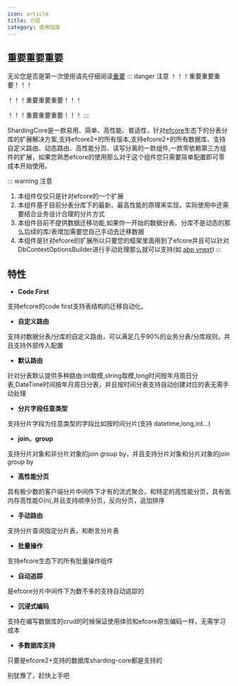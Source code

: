 ```yaml
---
icon: article
title: 介绍
category: 使用指南
---
```


## 重要重要重要
无论您是否是第一次使用请先仔细阅读[重要](/en/important)
::: danger 注意
！！！重要重要重要！！！

！！！重要重要重要！！！

！！！重要重要重要！！！
:::

ShardingCore是一款易用、简单、高性能、普适性，针对[efcore](https://github.com/dotnet/efcore)生态下的分表分库的扩展解决方案,支持efcore2+的所有版本,支持efcore2+的所有数据库、支持自定义路由、动态路由、高性能分页、读写分离的一款组件,一款零依赖第三方组件的扩展，如果您熟悉efcore的使用那么对于这个组件您只需要简单配置即可零成本开始使用。

::: warning 注意
1. 本组件仅仅只是针对efcore的一个扩展
2. 本组件基于目前分表分库下的最新、最高性能的原理来实现，实际使用中还需要结合业务设计合理的分片方式
3. 本组件目前不提供数据迁移功能,如果你一开始的数据分表、分库不是动态的那么后续的库/表增加需要您自己手动去迁移数据
4. 本组件是针对efcore的扩展所以只要您的框架里面用到了efcore并且可以针对DbContextOptionsBuilder进行手动处理那么就可以支持(如 [abp vnext](https://github.com/abpframework/abp))
:::



## 特性
* **Code First**

支持efcore的code first支持表结构的迁移自动化。

* **自定义路由**

支持对数据分表/分库的自定义路由，可以满足几乎90%的业务分表/分库规则，并且支持外部传入配置

* **默认路由**

针对分表默认提供多种路由:int取模,string取模,long时间按年月周日分表,DateTime时间按年月周日分表，并且按时间分表支持自动创建对应的表无需手动处理

* **分片字段任意类型**

支持分片字段为任意类型的字段比如按时间分片(支持 datetime,long,int...)

* **join、group**

支持分片对象和非分片对象的join group by，并且支持分片对象和分片对象的join group by

* **高性能分页**

具有极少数的客户端分片中间件下才有的流式聚合，和特定的高性能分页，具有低内存高性能O(n),并且支持顺序分页，反向分页，追加排序

* **手动路由**

支持分片查询指定分片表，和断言分片表

* **批量操作**

支持efcore生态下的所有批量操作组件

* **自动追踪**

是efcore分片中间件下为数不多的支持自动追踪的

* **沉浸式编码**

支持在编写数据库的crud的时候保证使用体验和efcore原生编码一样，无需学习成本

* **多数据库支持**

只要是efcore2+支持的数据库sharding-core都是支持的


别犹豫了，赶快上手吧